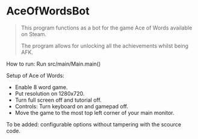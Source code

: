 # AceOfWordsBot

> This program functions as a bot for the game Ace of Words available on Steam.
> 
> The program allows for unlocking all the achievements whilst being AFK.


How to run: Run src/main/Main.main()


Setup of Ace of Words:
* Enable 8 word game.
* Put resolution on 1280x720.
* Turn full screen off and tutorial off.
* Controls: Turn keyboard on and gamepad off.
* Move the game to the most top left corner of your main monitor.

To be added:
configurable options without tampering with the scource code.
